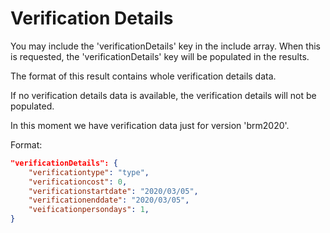 # Verification Details


You may include the 'verificationDetails' key in the include array. When this is requested, the 'verificationDetails' key will be populated in the results. 

The format of this result contains whole verification details data. 

If no verification details data is available, the verification details will not be populated.

In this moment we have verification data just for version 'brm2020'.

Format:

```json
"verificationDetails": {
    "verificationtype": "type",
    "verificationcost": 0,
    "verificationstartdate": "2020/03/05",
    "verificationenddate": "2020/03/05",
    "veificationpersondays": 1,
}
```